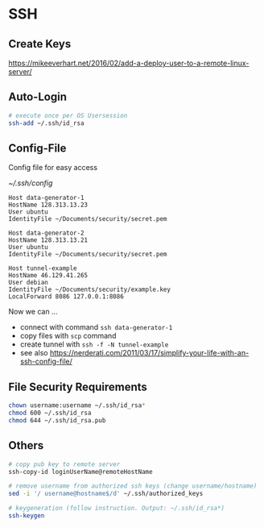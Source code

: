 # SSH

## Create Keys
https://mikeeverhart.net/2016/02/add-a-deploy-user-to-a-remote-linux-server/

## Auto-Login

```bash
# execute once per OS Usersession
ssh-add ~/.ssh/id_rsa
```

## Config-File
Config file for easy access

*~/.ssh/config*
```
Host data-generator-1
HostName 128.313.13.23
User ubuntu
IdentityFile ~/Documents/security/secret.pem

Host data-generator-2
HostName 128.313.13.21
User ubuntu
IdentityFile ~/Documents/security/secret.pem

Host tunnel-example
HostName 46.129.41.265
User debian
IdentityFile ~/Documents/security/example.key
LocalForward 8086 127.0.0.1:8086
```
Now we can  ...
  * connect with command `ssh data-generator-1` 
  * copy files with `scp` command
  * create tunnel with `ssh -f -N tunnel-example`
  * see also https://nerderati.com/2011/03/17/simplify-your-life-with-an-ssh-config-file/

##  File Security Requirements

```bash
chown username:username ~/.ssh/id_rsa*
chmod 600 ~/.ssh/id_rsa
chmod 644 ~/.ssh/id_rsa.pub
```

## Others
```bash
# copy pub key to remote server
ssh-copy-id loginUserName@remoteHostName

# remove username from authorized ssh keys (change username/hostname)
sed -i '/ username@hostname$/d' ~/.ssh/authorized_keys

# keygeneration (follow instruction. Output: ~/.ssh/id_rsa*)
ssh-keygen
```

